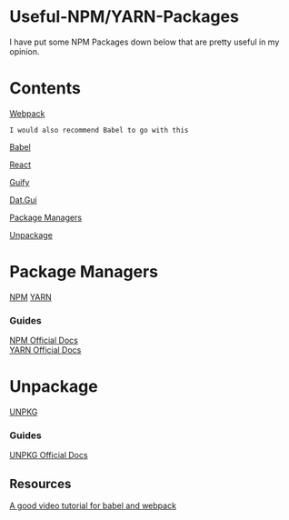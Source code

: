# Useful-NPM/YARN-Packages
I have put some NPM Packages down below that are pretty useful in my opinion. 

# Contents
  [Webpack](https://github.com/LightLordYT/Useful-Packages-NPM-YARN/blob/main/README.md#webpack)
  
    I would also recommend Babel to go with this
    
  [Babel](https://github.com/LightLordYT/Useful-Packages-NPM-YARN/blob/main/README.md#babel)
  
  [React](https://github.com/LightLordYT/Useful-Packages-NPM-YARN/blob/main/README.md#react)
  
  [Guify](https://github.com/LightLordYT/Useful-Packages-NPM-YARN/blob/main/README.md#guify)
  
  [Dat.Gui](https://github.com/LightLordYT/Useful-Packages-NPM-YARN/blob/main/README.md#datgui)
  
  [Package Managers](https://github.com/LightLordYT/Useful-Packages-NPM-YARN/blob/main/README.md#packagemanagers)
  
  [Unpackage](https://github.com/LightLordYT/Useful-Packages-NPM-YARN/blob/main/README.md#unpackage)
    
 # Package Managers
 
 [NPM](https://www.npmjs.com)
 [YARN](https://yarnpkg.com/)
    
   ### Guides
   
   [NPM Official Docs](https://docs.npmjs.com/)  
   [YARN Official Docs](https://yarnpkg.com/getting-started)
 
 # Unpackage
  
  [UNPKG](https://unpkg.com/)
  
   ### Guides
   
   [UNPKG Official Docs](https://unpkg.com/)
  
 ## Resources
 
  [A good video tutorial for babel and webpack](https://www.youtube.com/watch?v=iWUR04B42Hc)
 
